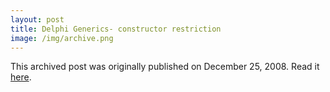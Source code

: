 ```yaml
---
layout: post
title: Delphi Generics- constructor restriction
image: /img/archive.png
---
```

This archived post was originally published on December 25, 2008. Read it [here](/alex.ciobanu.org/index8cf7.html).
